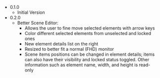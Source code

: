  - 0.1.0
   - Initial Version
 - 0.2.0
   - Better Scene Editor:
     - Allows the user to fine move selected elements with arrow keys
     - Color different selected elements from unselected and locked ones
     - New element details list on the right
     - Resized to better fit a normal (FHD) monitor
     - Scene items positions can be changed in element details; items can also have their visibility and locked status toggled. Other information such as element name, width, and height is read-only
